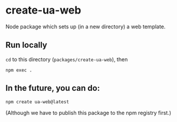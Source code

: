 # create-ua-web

Node package which sets up (in a new directory) a web template.

## Run locally

`cd` to this directory (`packages/create-ua-web`), then

    npm exec .

## In the future, you can do:

    npm create ua-web@latest

(Although we have to publish this package to the npm registry first.)
